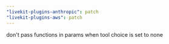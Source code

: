 ```yaml
---
"livekit-plugins-anthropic": patch
"livekit-plugins-aws": patch
---
```


don't pass functions in params when tool choice is set to none
